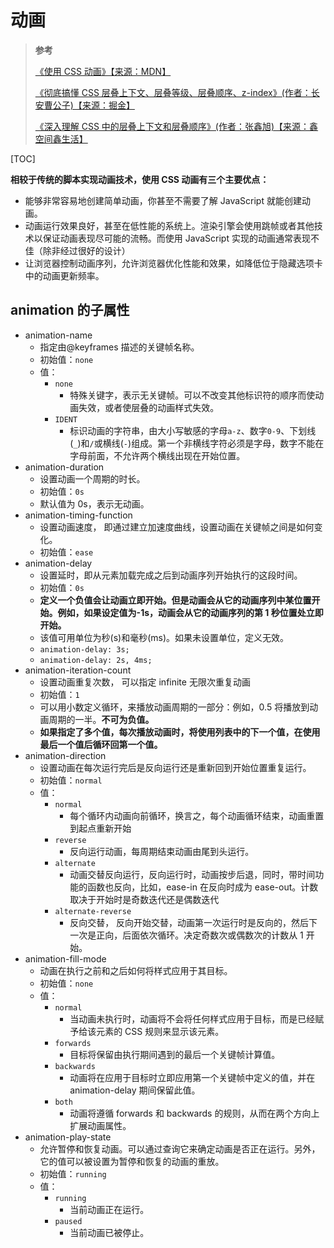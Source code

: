 # 动画

> **参考**
>
> [《使用 CSS 动画》【来源：MDN】](https://developer.mozilla.org/zh-CN/docs/Web/Guide/CSS/Understanding_z_index/The_stacking_context)
>
> [《彻底搞懂 CSS 层叠上下文、层叠等级、层叠顺序、z-index》(作者：长安曹公子)【来源：掘金】](https://juejin.cn/post/6844903667175260174)
>
> [《深入理解 CSS 中的层叠上下文和层叠顺序》(作者：张鑫旭)【来源：鑫空间鑫生活】](http://www.zhangxinxu.com/wordpress/?p=5115)

[TOC]

**相较于传统的脚本实现动画技术，使用 CSS 动画有三个主要优点：**

- 能够非常容易地创建简单动画，你甚至不需要了解 JavaScript 就能创建动画。
- 动画运行效果良好，甚至在低性能的系统上。渲染引擎会使用跳帧或者其他技术以保证动画表现尽可能的流畅。而使用 JavaScript 实现的动画通常表现不佳（除非经过很好的设计）
- 让浏览器控制动画序列，允许浏览器优化性能和效果，如降低位于隐藏选项卡中的动画更新频率。

## animation 的子属性

- animation-name
  - 指定由@keyframes 描述的关键帧名称。
  - 初始值：`none`
  - 值：
    - `none`
      - 特殊关键字，表示无关键帧。可以不改变其他标识符的顺序而使动画失效，或者使层叠的动画样式失效。
    - `IDENT`
      - 标识动画的字符串，由大小写敏感的字母`a-z`、数字`0-9`、下划线(`_`)和`/`或横线(`-`)组成。第一个非横线字符必须是字母，数字不能在字母前面，不允许两个横线出现在开始位置。
- animation-duration
  - 设置动画一个周期的时长。
  - 初始值：`0s`
  - 默认值为 0s，表示无动画。
- animation-timing-function
  - 设置动画速度， 即通过建立加速度曲线，设置动画在关键帧之间是如何变化。
  - 初始值：`ease`
- animation-delay
  - 设置延时，即从元素加载完成之后到动画序列开始执行的这段时间。
  - 初始值：`0s`
  - **定义一个负值会让动画立即开始。但是动画会从它的动画序列中某位置开始。例如，如果设定值为-1s，动画会从它的动画序列的第 1 秒位置处立即开始。**
  - 该值可用单位为秒(s)和毫秒(ms)。如果未设置单位，定义无效。
  - `animation-delay: 3s;`
  - `animation-delay: 2s, 4ms;`
- animation-iteration-count
  - 设置动画重复次数， 可以指定 infinite 无限次重复动画
  - 初始值：`1`
  - 可以用小数定义循环，来播放动画周期的一部分：例如，0.5 将播放到动画周期的一半。**不可为负值。**
  - **如果指定了多个值，每次播放动画时，将使用列表中的下一个值，在使用最后一个值后循环回第一个值。**
- animation-direction
  - 设置动画在每次运行完后是反向运行还是重新回到开始位置重复运行。
  - 初始值：`normal`
  - 值：
    - `normal`
      - 每个循环内动画向前循环，换言之，每个动画循环结束，动画重置到起点重新开始
    - `reverse`
      - 反向运行动画，每周期结束动画由尾到头运行。
    - `alternate`
      - 动画交替反向运行，反向运行时，动画按步后退，同时，带时间功能的函数也反向，比如，ease-in 在反向时成为 ease-out。计数取决于开始时是奇数迭代还是偶数迭代
    - `alternate-reverse`
      - 反向交替， 反向开始交替，动画第一次运行时是反向的，然后下一次是正向，后面依次循环。决定奇数次或偶数次的计数从 1 开始。
- animation-fill-mode
  - 动画在执行之前和之后如何将样式应用于其目标。
  - 初始值：`none`
  - 值：
    - `normal`
      - 当动画未执行时，动画将不会将任何样式应用于目标，而是已经赋予给该元素的 CSS 规则来显示该元素。
    - `forwards`
      - 目标将保留由执行期间遇到的最后一个关键帧计算值。
    - `backwards`
      - 动画将在应用于目标时立即应用第一个关键帧中定义的值，并在 animation-delay 期间保留此值。
    - `both`
      - 动画将遵循 forwards 和 backwards 的规则，从而在两个方向上扩展动画属性。
- animation-play-state
  - 允许暂停和恢复动画。可以通过查询它来确定动画是否正在运行。另外，它的值可以被设置为暂停和恢复的动画的重放。
  - 初始值：`running`
  - 值：
    - `running`
      - 当前动画正在运行。
    - `paused`
      - 当前动画已被停止。
